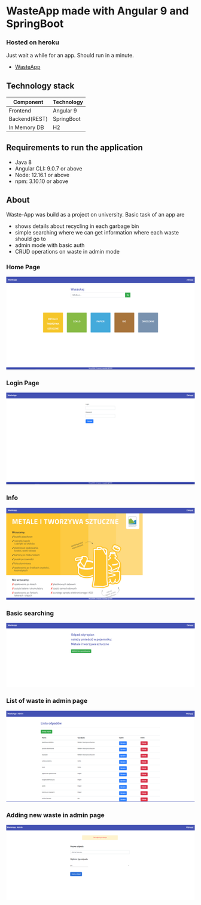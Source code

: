 # WasteApp made with Angular 9 and SpringBoot
### Hosted on heroku
Just wait a while for an app. Should run in a minute.
   - [WasteApp](https://wasteapp2.herokuapp.com/)
 
## Technology stack
|   Component   |   Technology  |
| ------------- | ------------- |
| Frontend      | Angular 9     |
| Backend(REST) | SpringBoot    |
| In Memory DB	|     H2        |

## Requirements to run the application

  - Java 8
  - Angular CLI: 9.0.7 or above
  - Node: 12.16.1 or above
  - npm: 3.10.10 or above
  
## About
  Waste-App was build as a project on university. Basic task of an app are
  
   - shows details about recycling in each garbage bin
   - simple searching where we can get information where each waste should go to
   - admin mode with basic auth 
   - CRUD operations on waste in admin mode
    
### Home Page
![Home page]( https://raw.githubusercontent.com/5pyk3r/Waste-App/master/screenshots/home.PNG)
### Login Page
![Login Page](https://raw.githubusercontent.com/5pyk3r/Waste-App/master/screenshots/loginPage.PNG)
### Info
![Login Page](https://raw.githubusercontent.com/5pyk3r/Waste-App/master/screenshots/info.PNG)
### Basic searching
![search](https://raw.githubusercontent.com/5pyk3r/Waste-App/master/screenshots/basicSearching.PNG)
### List of waste in admin page
![list]( https://raw.githubusercontent.com/5pyk3r/Waste-App/master/screenshots/list.PNG)
### Adding new waste in admin page
![newWaste]( https://raw.githubusercontent.com/5pyk3r/Waste-App/master/screenshots/newWaste.PNG)
